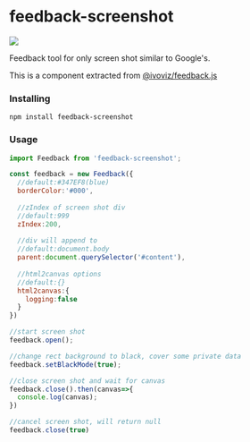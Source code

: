 # feedback-screenshot

![](https://img.shields.io/npm/v/feedback-screenshot.svg?style=flat-square)

Feedback tool for only screen shot similar to Google's.

This is a component extracted from [@ivoviz/feedback.js](https://github.com/ivoviz/feedback)

### Installing

```
npm install feedback-screenshot
```

### Usage

```js
import Feedback from 'feedback-screenshot';

const feedback = new Feedback({
  //default:#347EF8(blue)
  borderColor:'#000',
  
  //zIndex of screen shot div
  //default:999
  zIndex:200,
  
  //div will append to
  //default:document.body
  parent:document.querySelector('#content'),
  
  //html2canvas options
  //default:{}
  html2canvas:{
    logging:false
  }
})

//start screen shot
feedback.open();

//change rect background to black, cover some private data
feedback.setBlackMode(true);

//close screen shot and wait for canvas
feedback.close().then(canvas=>{
  console.log(canvas);
})

//cancel screen shot, will return null
feedback.close(true)
```

